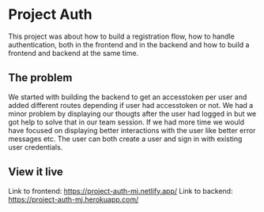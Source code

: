 # Project Auth

This project was about how to build a registration flow, how to handle authentication, both in the frontend and in the backend
and how to build a frontend and backend at the same time.

## The problem

We started with building the backend to get an accesstoken per user and added different routes depending if user had accesstoken or not. We had a minor problem by displaying our thougts after the user had logged in but we got help to solve that in our team session. If we had more time we would have focused on displaying better interactions with the user like better error messages etc.
The user can both create a user and sign in with existing user credentials.

## View it live

Link to frontend: https://project-auth-mj.netlify.app/
Link to backend: https://project-auth-mj.herokuapp.com/
